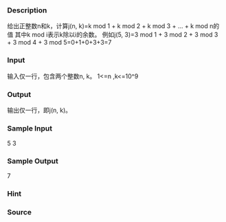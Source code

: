 
### Description
给出正整数n和k，计算j(n, k)=k mod 1 + k mod 2 + k mod 3 + … + k mod n的值
其中k mod i表示k除以i的余数。
例如j(5, 3)=3 mod 1 + 3 mod 2 + 3 mod 3 + 3 mod 4 + 3 mod 5=0+1+0+3+3=7
### Input
输入仅一行，包含两个整数n, k。
1<=n ,k<=10^9

### Output
输出仅一行，即j(n, k)。
### Sample Input
5 3
### Sample Output
7
### Hint

### Source
